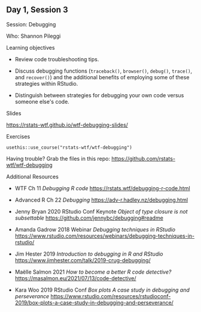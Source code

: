 ## Day 1, Session 3

Session: Debugging

Who: Shannon Pileggi

Learning objectives

* Review code troubleshooting tips.

* Discuss debugging functions (`traceback()`, `browser()`, `debug()`, `trace()`, and `recover()`) and the additional benefits of employing some of these strategies within RStudio.

* Distinguish between strategies for debugging your own code versus someone else's code.

  
Slides

<https://rstats-wtf.github.io/wtf-debugging-slides/>
 
  
Exercises

`usethis::use_course("rstats-wtf/wtf-debugging")`

Having trouble? Grab the files in this repo: <https://github.com/rstats-wtf/wtf-debugging>

Additional Resources

-   WTF Ch 11 *Debugging R code* <https://rstats.wtf/debugging-r-code.html>

-   Advanced R Ch 22 *Debugging* <https://adv-r.hadley.nz/debugging.html>

-   Jenny Bryan 2020 RStudio Conf Keynote *Object of type closure is not subsettable*  <https://github.com/jennybc/debugging#readme>

-   Amanda Gadrow 2018 Webinar *Debugging techniques in RStudio*  <https://www.rstudio.com/resources/webinars/debugging-techniques-in-rstudio/>

-   Jim Hester 2019 *Introduction to debugging in R and RStudio* 
<https://www.jimhester.com/talk/2019-crug-debugging/>

-   Maëlle Salmon 2021 *How to become a better R code detective?*  <https://masalmon.eu/2021/07/13/code-detective/>

-   Kara Woo 2019 RStudio Conf *Box plots A case study in debugging and perseverance* <https://www.rstudio.com/resources/rstudioconf-2019/box-plots-a-case-study-in-debugging-and-perseverance/>
